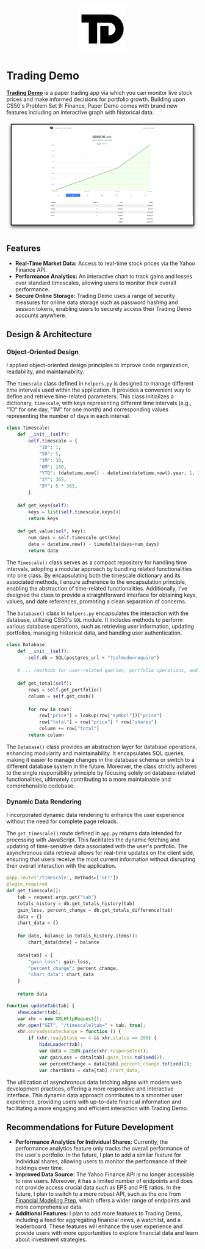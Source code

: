 <p align="center">
    <img src="api/static/td-logo.png" width="25%">
</p>

# Trading Demo

[**Trading Demo**](https://tradingdemo.vercel.app/) is a paper trading app via which you can monitor live stock prices and make informed decisions for portfolio growth. Building upon CS50's Problem Set 9: Finance, Paper Demo comes with brand new features including an interactive graph with historical data.

[![Video Demo](api/static/screenshot.png)](https://youtu.be/Qz9-FsW8Kkg)

## Features

- **Real-Time Market Data:** Access to real-time stock prices via the Yahoo Finance API.
- **Performance Analytics:** An interactive chart to track gains and losses over standard timescales, allowing users to monitor their overall performance.
- **Secure Online Storage:** Trading Demo uses a range of security measures for online data storage such as password hashing and session tokens, enabling users to securely access their Trading Demo accounts anywhere.

## Design & Architecture

### Object-Oriented Design

I applied object-oriented design principles to improve code organization, readability, and maintainability. 

The `Timescale` class defined in `helpers.py` is designed to manage different time intervals used within the application. It provides a convenient way to define and retrieve time-related parameters. This class initializes a dictionary, `timescale`, with keys representing different time intervals (e.g., "1D" for one day, "1M" for one month) and corresponding values representing the number of days in each interval.

```python
class Timescale:
    def __init__(self):
        self.timescale = {
            "1D": 1,
            "5D": 5,
            "1M": 30,
            "6M": 180,
            "YTD": (datetime.now() - datetime(datetime.now().year, 1, 1)).days,
            "1Y": 365,
            "5Y": 5 * 365,
        }

    def get_keys(self):
        keys = list(self.timescale.keys())
        return keys

    def get_value(self, key):
        num_days = self.timescale.get(key)
        date = datetime.now() - timedelta(days=num_days)
        return date
```

The `Timescale()` class serves as a compact repository for handling time intervals, adopting a modular approach by bundling related functionalities into one class. By encapsulating both the timescale dictionary and its associated methods, I ensure adherence to the encapsulation principle, enabling the abstraction of time-related functionalities. Additionally, I've designed the class to provide a straightforward interface for obtaining keys, values, and date references, promoting a clean separation of concerns. 

The `Database()` class in `helpers.py` encapsulates the interaction with the database, utilizing CS50's `SQL` module. It includes methods to perform various database operations, such as retrieving user information, updating portfolios, managing historical data, and handling user authentication.

```python
class Database:
    def __init__(self):
        self.db = SQL(postgres_url + "?sslmode=require")

    # ... (methods for user-related queries, portfolio operations, and historical data)

    def get_total(self):
        rows = self.get_portfolio()
        column = self.get_cash()

        for row in rows:
            row["price"] = lookup(row["symbol"])["price"]
            row["total"] = row["price"] * row["shares"]
            column += row["total"]
        return column
```

The `Database()` class provides an abstraction layer for database operations, enhancing modularity and maintainability. It encapsulates SQL queries, making it easier to manage changes in the database schema or switch to a different database system in the future. Moreover, the class strictly adheres to the single responsibility principle by focusing solely on database-related functionalities, ultimately contributing to a more maintainable and comprehensible codebase. 

### Dynamic Data Rendering

I incorporated dynamic data rendering to enhance the user experience without the need for complete page reloads. 

The `get_timescale()` route defined in `app.py` returns data intended for processing with JavaScript. This facilitates the dynamic fetching and updating of time-sensitive data associated with the user's portfolio. The asynchronous data retrieval allows for real-time updates on the client side, ensuring that users receive the most current information without disrupting their overall interaction with the application. 

```python
@app.route('/timescale', methods=['GET'])
@login_required
def get_timescale():
    tab = request.args.get("tab")
    totals_history = db.get_totals_history(tab)
    gain_loss, percent_change = db.get_totals_difference(tab)
    data = {}
    chart_data = {}

    for date, balance in totals_history.items():
        chart_data[date] = balance

    data[tab] = {
        "gain_loss": gain_loss,
        "percent_change": percent_change,
        "chart_data": chart_data
    }

    return data
```

```javascript
function updateTab(tab) {
    showLoader(tab);
    var xhr = new XMLHttpRequest();
    xhr.open("GET", "/timescale?tab=" + tab, true);
    xhr.onreadystatechange = function () {
        if (xhr.readyState == 4 && xhr.status == 200) {
            hideLoader(tab);
            var data = JSON.parse(xhr.responseText);
            var gainLoss = data[tab].gain_loss.toFixed(2);
            var percentChange = data[tab].percent_change.toFixed(2);
            var chartData = data[tab].chart_data;
```

The utilization of asynchronous data fetching aligns with modern web development practices, offering a more responsive and interactive interface. This dynamic data approach contributes to a smoother user experience, providing users with up-to-date financial information and facilitating a more engaging and efficient interaction with Trading Demo.

## Recommendations for Future Development

- **Performance Analytics for Individual Shares:** Currently, the performance analytics feature only tracks the overall performance of the user's portfolio. In the future, I plan to add a similar feature for individual shares, allowing users to monitor the performance of their holdings over time.
- **Improved Data Source:** The Yahoo Finance API is no longer accessible to new users. Moreover, it has a limited number of endpoints and does not provide access crucial data such as EPS and P/E ratios. In the future, I plan to switch to a more robust API, such as the one from [Financial Modeling Prep](https://site.financialmodelingprep.com/developer/docs), which offers a wider range of endpoints and more comprehensive data.
- **Additional Features:** I plan to add more features to Trading Demo, including a feed for aggregating financial news, a watchlist, and a leaderboard. These features will enhance the user experience and provide users with more opportunities to explore financial data and learn about investment strategies.